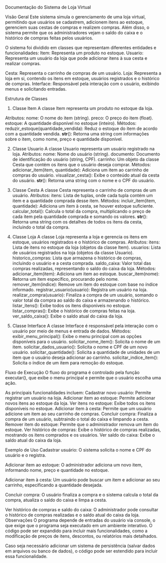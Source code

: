 Documentação do Sistema de Loja Virtual

Visão Geral
Este sistema simula o gerenciamento de uma loja virtual, permitindo que usuários se cadastrem, adicionem itens ao estoque, gerenciem suas cestas de compras e realizem compras. Além disso, o sistema permite que os administradores vejam o saldo do caixa e o histórico de compras feitas pelos usuários.



O sistema foi dividido em classes que representam diferentes entidades e funcionalidades:
Item: Representa um produto no estoque.
Usuario: Representa um usuário da loja que pode adicionar itens à sua cesta e realizar compras.

Cesta: Representa o carrinho de compras de um usuário.
Loja: Representa a loja em si, contendo os itens em estoque, usuários registrados e o histórico de compras.
Interface: Responsável pela interação com o usuário, exibindo menus e solicitando entradas.

Estrutura de Classes
1. Classe Item
A classe Item representa um produto no estoque da loja.

Atributos:
nome: O nome do item (string).
preco: O preço do item (float).
estoque: A quantidade disponível no estoque (inteiro).
Métodos:
reduzir_estoque(quantidade_vendida): Reduz o estoque do item de acordo com a quantidade vendida.
__str__(): Retorna uma string com informações sobre o item, como nome, preço e quantidade disponível.

2. Classe Usuario
A classe Usuario representa um usuário registrado na loja.
Atributos:
nome: Nome do usuário (string).
documento: Documento de identificação do usuário (string, CPF).
carrinho: Um objeto da classe Cesta que contém os itens que o usuário deseja comprar.
Métodos:
adicionar_item(item, quantidade): Adiciona um item ao carrinho de compras do usuário.
visualizar_cesta(): Exibe o conteúdo atual da cesta do usuário.
__str__(): Retorna uma string com o nome e o CPF do usuário.

3. Classe Cesta
A classe Cesta representa o carrinho de compras de um usuário.
Atributos:
itens: Lista de tuplas, onde cada tupla contém um item e a quantidade comprada desse item.
Métodos:
incluir_item(item, quantidade): Adiciona um item à cesta, se houver estoque suficiente.
calcular_total(): Calcula o total da compra, multiplicando o preço de cada item pela quantidade comprada e somando os valores.
__str__(): Retorna uma string com os detalhes de todos os itens da cesta, incluindo o total da compra.

4. Classe Loja
A classe Loja representa a loja e gerencia os itens em estoque, usuários registrados e o histórico de compras.
Atributos:
itens: Lista de itens no estoque da loja (objetos da classe Item).
usuarios: Lista de usuários registrados na loja (objetos da classe Usuario).
historico_compras: Lista que armazena o histórico de compras, incluindo o usuário e a cesta comprada.
saldo_caixa: Valor total das compras realizadas, representando o saldo do caixa da loja.
Métodos:
adicionar_item(item): Adiciona um item ao estoque.
buscar_item(nome): Retorna um item específico, procurando pelo nome.
remover_item(indice): Remove um item do estoque com base no índice informado.
registrar_usuario(usuario): Registra um usuário na loja.
realizar_compra(usuario): Finaliza a compra de um usuário, somando o valor total da compra ao saldo do caixa e armazenando o histórico.
listar_itens(): Exibe todos os itens disponíveis no estoque.
listar_compras(): Exibe o histórico de compras feitas na loja.
ver_saldo_caixa(): Exibe o saldo atual do caixa da loja.

5. Classe Interface
A classe Interface é responsável pela interação com o usuário por meio de menus e entrada de dados.
Métodos:
exibir_menu_principal(): Exibe o menu principal com as opções disponíveis para o usuário.
solicitar_nome_item(): Solicita o nome de um item.
solicitar_dados_usuario(): Solicita o nome e CPF de um novo usuário.
solicitar_quantidade(): Solicita a quantidade de unidades de um item que o usuário deseja adicionar ao carrinho.
solicitar_indice_item(): Solicita o índice de um item para remoção do estoque.

Fluxo de Execução
O fluxo do programa é controlado pela função executar(), que exibe o menu principal e permite que o usuário escolha uma ação. 

As principais funcionalidades incluem:
Cadastrar novo usuário: Permite registrar um usuário na loja.
Adicionar item ao estoque: Permite adicionar novos itens ao estoque da loja.
Ver itens no estoque: Exibe todos os itens disponíveis no estoque.
Adicionar item à cesta: Permite que um usuário adicione um item ao seu carrinho de compras.
Concluir compra: Finaliza a compra de um usuário, subtraindo o total do caixa e limpando a cesta.
Remover item do estoque: Permite que o administrador remova um item do estoque.
Ver histórico de compras: Exibe o histórico de compras realizadas, mostrando os itens comprados e os usuários.
Ver saldo do caixa: Exibe o saldo atual do caixa da loja.

Exemplo de Uso
Cadastrar usuário:
O sistema solicita o nome e CPF do usuário e o registra.

Adicionar item ao estoque:
O administrador adiciona um novo item, informando nome, preço e quantidade no estoque.

Adicionar item à cesta:
Um usuário pode buscar um item e adicionar ao seu carrinho, especificando a quantidade desejada.

Concluir compra:
O usuário finaliza a compra e o sistema calcula o total da compra, atualiza o saldo do caixa e limpa a cesta.

Ver histórico de compras e saldo do caixa:
O administrador pode consultar o histórico de compras realizadas e o saldo atual do caixa da loja.
Observações
O programa depende de entradas do usuário via console, o que exige que o programa seja executado em um ambiente interativo.
O código pode ser expandido para incluir mais funcionalidades, como a modificação de preços de itens, descontos, ou relatórios mais detalhados.

Caso seja necessário adicionar um sistema de persistência (salvar dados em arquivos ou banco de dados), o código pode ser estendido para incluir essa funcionalidade.
